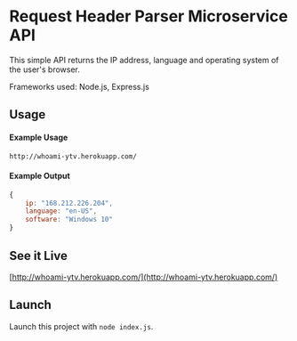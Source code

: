 # Request Header Parser Microservice API

This simple API returns the IP address, language and operating system of the user's browser.

Frameworks used: Node.js, Express.js

## Usage

#### Example Usage

```
http://whoami-ytv.herokuapp.com/
```
#### Example Output

```javascript
{
    ip: "168.212.226.204",
    language: "en-US",
    software: "Windows 10"
}
```

## See it Live

[http://whoami-ytv.herokuapp.com/](http://whoami-ytv.herokuapp.com/)

## Launch

Launch this project with `node index.js`.
